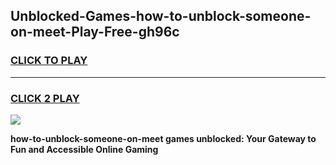 
## Unblocked-Games-how-to-unblock-someone-on-meet-Play-Free-gh96c
<h3>
<a href="https://premium76.site?title=how-to-unblock-someone-on-meet&ref=21A">CLICK TO PLAY</a></h3>
<hr>

<h3>
<a href="https://premium76.site?title=how-to-unblock-someone-on-meet&ref=21A">CLICK 2 PLAY</a>
  
</h3>

<a href="https://premium76.site?title=how-to-unblock-someone-on-meet&ref=21A"><img src="https://clearcache.store/games.png"></a>


**how-to-unblock-someone-on-meet games unblocked: Your Gateway to Fun and Accessible Online Gaming**
